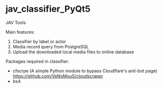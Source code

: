 # jav_classifier_PyQt5
JAV Tools

Main features:
1. Classifier by label or actor
2. Media record query from PostgreSQL
3. Upload the downloaded local media files to online database

Packages required in classifier:
- cfscrpe (A simple Python module to bypass Cloudflare's anti-bot page) https://github.com/VeNoMouS/cloudscraper
- bs4
